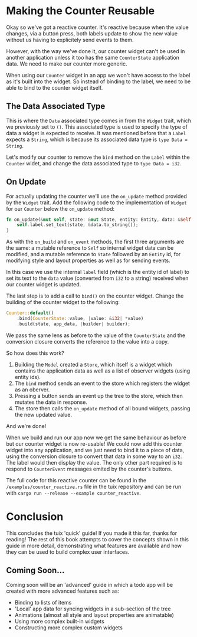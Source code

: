 # Making the Counter Reusable

Okay so we've got a reactive counter. It's reactive because when the value changes, via a button press, both labels update to show the new value without us having to explicitely send events to them.

However, with the way we've done it, our counter widget can't be used in another application unless it too has the same `CounterState` application data. We need to make our counter more generic.

When using our `Counter` widget in an app we won't have access to the label as it's built into the widget. So instead of binding to the label, we need to be able to bind to the counter widget itself.

## The Data Associated Type

This is where the `Data` associated type comes in from the `Widget` trait, which we previously set to `()`. This associated type is used to specify the type of data a widget is expected to receive. It was mentioned before that a `Label` expects a `String`, which is because its associated data type is `type Data = String`.

Let's modify our counter to remove the `bind` method on the `Label` within the `Counter` widet, and change the data associated type to `type Data = i32`. 

## On Update

For actually updating the counter we'll use the `on_update` method provided by the `Widget` trait. Add the following code to the implementation of `Widget` for our `Counter` below the `on_update` method:

```rs
fn on_update(&mut self, state: &mut State, entity: Entity, data: &Self::Data) {
    self.label.set_text(state, &data.to_string());
}
```

As with the `on_build` and `on_event` methods, the first three arguments are the same: a mutable reference to `Self` so internal widget data can be modified, and a mutable reference to `State` followed by an `Entity` id, for modifying style and layout properties as well as for sending events.

In this case we use the internal `label` field (which is the entity id of label) to set its text to the `data` value (converted from `i32` to a string) received when our counter widget is updated.

The last step is to add a call to `bind()` on the counter widget. Change the building of the counter widget to the following:

```rs
Counter::default()
    .bind(CounterState::value, |value: &i32| *value)
    .build(state, app_data, |builder| builder);
```

We pass the same lens as before to the value of the `CounterState` and the conversion closure converts the reference to the value into a copy.

So how does this work? 
1. Building the `Model` created a `Store`, which itself is a widget which contains the application data as well as a list of observer widgets (using entity ids).
2. The `bind` method sends an event to the store which registers the widget as an oberver.
3. Pressing a button sends an event up the tree to the store, which then mutates the data in response.
4. The store then calls the `on_update` method of all bound widgets, passing the new updated value.

And we're done!

When we build and run our app now we get the same behaviour as before but our counter widget is now re-usable! We could now add this counter widget into any application, and we just need to bind it to a piece of data, using the conversion closure to convert that data in some way to an `i32`. The label would then display the value. The only other part required is to respond to `CounterEvent` messages emited by the counter's buttons.

The full code for this reactive counter can be found in the `/examples/counter_reactive.rs` file in the tuix repository and can be run with `cargo run --release --example counter_reactive`.

# Conclusion

This concludes the tuix 'quick' guide! If you made it this far, thanks for reading! The rest of this book attempts to cover the concepts shown in this guide in more detail, demonstrating what features are available and how they can be used to build complex user interfaces.

## Coming Soon...

Coming soon will be an 'advanced' guide in which a todo app will be created with more advanced features such as:
- Binding to lists of items
- 'Local' app data for syncing widgets in a sub-section of the tree
- Animations (almost all style and layout properties are animatable)
- Using more complex built-in widgets
- Constructing more complex custom widgets